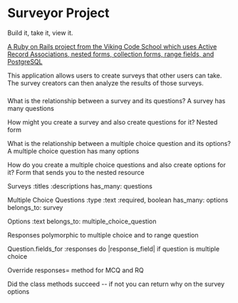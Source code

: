 # Surveyor Project
Build it, take it, view it.

[A Ruby on Rails project from the Viking Code School which uses Active Record Associations, nested forms, collection forms, range fields, and PostgreSQL](https://www.vikingcodeschool.com)

This application allows users to create surveys that other users can take. The survey creators can then analyze the results of those surveys. 



###

What is the relationship between a survey and its questions?
A survey has many questions

How might you create a survey and also create questions for it?
Nested form

What is the relationship between a multiple choice question and its options?
A multiple choice question has many options




How do you create a multiple choice questions and also create options for it?
Form that sends you to the nested resource


Surveys
:titles
:descriptions
has_many: questions


Multiple Choice Questions
:type
:text
:required, boolean
has_many: options
belongs_to: survey






Options
:text
belongs_to: multiple_choice_question


Responses
  polymorphic to multiple choice and to range question


Question.fields_for :responses do |response_field|
  if question is multiple choice
  


Override responses= method for MCQ and RQ
  

Did the class methods succeed -- if not you can return why on the survey options






